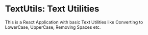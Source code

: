 # TextUtils: Text Utilities #

This is a React Application with basic Text Utilities like Converting to LowerCase, UpperCase, Removing Spaces etc.

